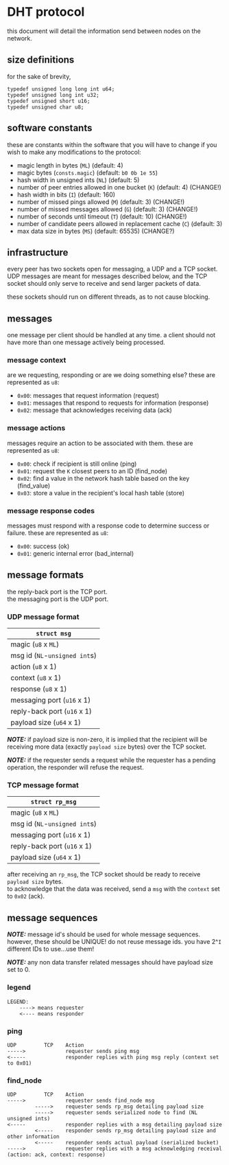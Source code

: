 # DHT protocol

this document will detail the information send between nodes on the network.

## size definitions

for the sake of brevity,  

```
typedef unsigned long long int u64;
typedef unsigned long int u32;
typedef unsigned short u16;
typedef unsigned char u8;
```

## software constants

these are constants within the software that you will have to change if you wish to make any modifications to the protocol:

- magic length in bytes (`ML`) (default: 4)
- magic bytes (`consts.magic`) (default: `b0 0b 1e 55`)
- hash width in unsigned ints (`NL`) (default: 5)
- number of peer entries allowed in one bucket (`K`) (default: 4) (CHANGE!)
- hash width in bits (`I`) (default: 160)
- number of missed pings allowed (`M`) (default: 3) (CHANGE!)
- number of missed messages allowed (`G`) (default: 3) (CHANGE!)
- number of seconds until timeout (`T`) (default: 10) (CHANGE!)
- number of candidate peers allowed in replacement cache (`C`) (default: 3)
- max data size in bytes (`MS`) (default: 65535) (CHANGE?)

## infrastructure

every peer has two sockets open for messaging, a UDP and a TCP socket.   
UDP messages are meant for messages described below, and the TCP socket should only serve to receive and send larger packets of data.  

these sockets should run on different threads, as to not cause blocking.

## messages

one message per client should be handled at any time. a client should not have more than one message actively being processed.  

### message context

are we requesting, responding or are we doing something else? these are represented as `u8`:

- `0x00`: messages that request information (request)
- `0x01`: messages that respond to requests for information (response)
- `0x02`: message that acknowledges receiving data (ack)

### message actions

messages require an action to be associated with them. these are represented as `u8`:

- `0x00`: check if recipient is still online (ping)
- `0x01`: request the `K` closest peers to an ID (find_node)
- `0x02`: find a value in the network hash table based on the key (find_value)
- `0x03`: store a value in the recipient's local hash table (store)

### message response codes

messages must respond with a response code to determine success or failure. these are represented as `u8`:

- `0x00`: success (ok)
- `0x01`: generic internal error (bad_internal)

## message formats

the reply-back port is the TCP port.  
the messaging port is the UDP port.  

### UDP message format

| `struct msg`                 |
|------------------------------|
| magic (`u8` x `ML`)          |
| msg id (`NL`-`unsigned int`s)|
| action (`u8` x 1)            |
| context (`u8` x 1)           |
| response (`u8` x 1)          |
| messaging port (`u16` x 1)   |
| reply-back port (`u16` x 1)  |
| payload size (`u64` x 1)     |

***NOTE:*** if payload size is non-zero, it is implied that the recipient will be receiving more data (exactly `payload size` bytes) over the TCP socket.

***NOTE:*** if the requester sends a request while the requester has a pending operation, the responder will refuse the request.

### TCP message format

| `struct rp_msg`              |
|------------------------------|
| magic (`u8` x `ML`)          |
| msg id (`NL`-`unsigned int`s)|
| messaging port (`u16` x 1)   |
| reply-back port (`u16` x 1)  |
| payload size (`u64` x 1)     |

after receiving an `rp_msg`, the TCP socket should be ready to receive `payload size` bytes.  
to acknowledge that the data was received, send a `msg` with the `context` set to `0x02` (ack).

## message sequences

***NOTE:*** message id's should be used for whole message sequences. however, these should be UNIQUE! do not reuse message ids. you have 2^`I` different IDs to use...use them!  

***NOTE:*** any non data transfer related messages should have payload size set to 0.

### legend

```
LEGEND:
    ----> means requester
    <---- means responder
```

### ping

```
UDP         TCP    Action
----->             requester sends ping msg
<-----             responder replies with ping msg reply (context set to 0x01)
```

### find_node

```
UDP         TCP    Action
----->             requester sends find_node msg
         ----->    requester sends rp_msg detailing payload size
         ----->    requester sends serialized node to find (NL unsigned ints)
<-----             responder replies with a msg detailing payload size
         <-----    responder sends rp_msg detailing payload size and other information
         <-----    responder sends actual payload (serialized bucket)
----->             requester replies with a msg acknowledging receival (action: ack, context: response)
```
